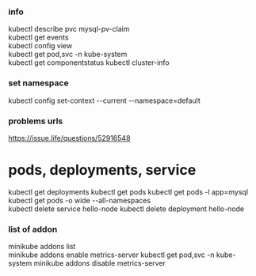 ### info
kubectl describe pvc mysql-pv-claim  
kubectl get events  
kubectl config view   
kubectl get pod,svc -n kube-system  
kubectl get componentstatus
kubectl cluster-info

### set namespace
kubectl config set-context --current --namespace=default

### problems urls
https://issue.life/questions/52916548  

# pods, deployments, service
kubectl get deployments
kubectl get pods
kubectl get pods -l app=mysql
kubectl get pods -o wide --all-namespaces  
kubectl delete service hello-node 
kubectl delete deployment hello-node 

### list of addon
minikube addons list  
minikube addons enable metrics-server
kubectl get pod,svc -n kube-system
minikube addons disable metrics-server